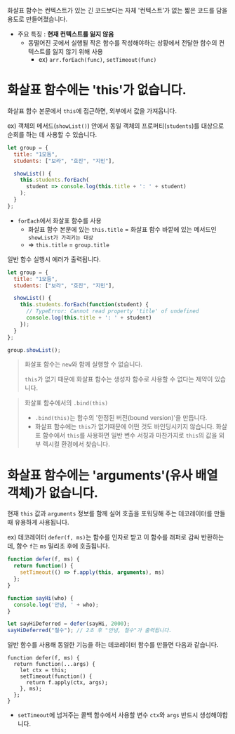 화살표 함수는 컨텍스트가 있는 긴 코드보다는 자체 '컨텍스트’가 없는 짧은 코드를 담을 용도로 만들어졌습니다.
* 주요 특징 : **현재 컨텍스트를 잃지 않음**
  * 동떨어진 곳에서 실행될 작은 함수를 작성해야하는 상황에서 전달한 함수의 컨텍스트를 잃지 않기 위해 사용
    * ex) `arr.forEach(func)`, `setTimeout(func)`

# 화살표 함수에는 'this'가 없습니다.
화살표 함수 본문에서 `this`에 접근하면, 외부에서 값을 가져옵니다.

ex) 객체의 메서드(`showList()`) 안에서 동일 객체의 프로퍼티(`students`)를 대상으로 순회를 하는 데 사용할 수 있습니다.
```javascript
let group = {
  title: "1모둠",
  students: ["보라", "호진", "지민"],

  showList() {
    this.students.forEach(
      student => console.log(this.title + ': ' + student)
    );
  }
};
```
* `forEach`에서 화살표 함수를 사용
  * 화살표 함수 본문에 있는 `this.title` = 화살표 함수 바깥에 있는 메서드인 `showList가 가리키는 대상`
  * => `this.title` = `group.title`

일반 함수 실행시 에러가 출력됩니다.
```javascript
let group = {
  title: "1모둠",
  students: ["보라", "호진", "지민"],

  showList() {
    this.students.forEach(function(student) {
      // TypeError: Cannot read property 'title' of undefined
      console.log(this.title + ': ' + student)
    });
  }
};

group.showList();
```

> 화살표 함수는 `new`와 함께 실행할 수 없습니다.
> 
> `this`가 없기 때문에 화살표 함수는 생성자 함수로 사용할 수 없다는 제약이 있습니다.


> 화살표 함수에서의 `.bind(this)`
> 
> * `.bind(this)`는 함수의 '한정된 버전(bound version)'을 만듭니다.
> * 화살표 함수에는 `this`가 없기때문에 어떤 것도 바인딩시키지 않습니다. 화살표 함수에서 `this`를 사용하면 일반 변수 서칭과 마찬가지로 `this`의 값을 외부 렉시컬 환경에서 찾습니다.


# 화살표 함수에는 'arguments'(유사 배열 객체)가 없습니다.
현재 `this` 값과 `arguments` 정보를 함께 실어 호출을 포워딩해 주는 데코레이터를 만들 때 유용하게 사용됩니다.

ex) 데코레이터 `defer(f, ms)`는 함수를 인자로 받고 이 함수를 래퍼로 감싸 반환하는데, 함수 `f`는 `ms` 밀리초 후에 호출됩니다.
```javascript
function defer(f, ms) {
  return function() {
    setTimeout(() => f.apply(this, arguments), ms)
  };
}

function sayHi(who) {
  console.log('안녕, ' + who);
}

let sayHiDeferred = defer(sayHi, 2000);
sayHiDeferred("철수"); // 2초 후 "안녕, 철수"가 출력됩니다.
```

일반 함수를 사용해 동일한 기능을 하는 데코레이터 함수를 만들면 다음과 같습니다.
```javascipt
function defer(f, ms) {
  return function(...args) {
    let ctx = this;
    setTimeout(function() {
      return f.apply(ctx, args);
    }, ms);
  };
}
```
* `setTimeout`에 넘겨주는 콜백 함수에서 사용할 변수 `ctx`와 `args` 반드시 생성해야합니다.
